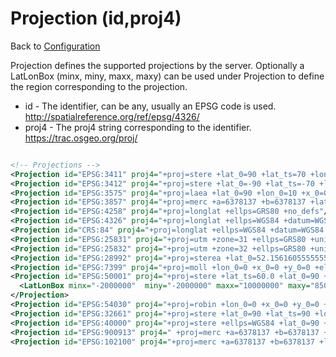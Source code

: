 Projection (id,proj4)
=====================

Back to [Configuration](./Configuration.md)

Projection defines the supported projections by the server. Optionally a
LatLonBox (minx, miny, maxx, maxy) can be used under Projection to
define the region corresponding to the projection.

-   id - The identifier, can be any, usually an EPSG code is used.
    http://spatialreference.org/ref/epsg/4326/
-   proj4 - The proj4 string corresponding to the identifier.
    https://trac.osgeo.org/proj/

```xml

<!-- Projections -->
<Projection id="EPSG:3411" proj4="+proj=stere +lat_0=90 +lat_ts=70 +lon_0=-45 +k=1 +x_0=0 +y_0=0 +a=6378273 +b=6356889.449 +units=m +no_defs"/>
<Projection id="EPSG:3412" proj4="+proj=stere +lat_0=-90 +lat_ts=-70 +lon_0=0 +k=1 +x_0=0 +y_0=0 +a=6378273 +b=6356889.449 +units=m +no_defs"/>
<Projection id="EPSG:3575" proj4="+proj=laea +lat_0=90 +lon_0=10 +x_0=0 +y_0=0 +ellps=WGS84 +datum=WGS84 +units=m +no_defs"/>
<Projection id="EPSG:3857" proj4="+proj=merc +a=6378137 +b=6378137 +lat_ts=0.0 +lon_0=0.0 +x_0=0.0 +y_0=0 +k=1.0 +units=m +nadgrids=`null +wktext  +no_defs"/>
<Projection id="EPSG:4258" proj4="+proj=longlat +ellps=GRS80 +no_defs"/>
<Projection id="EPSG:4326" proj4="+proj=longlat +ellps=WGS84 +datum=WGS84 +no_defs"/>
<Projection id="CRS:84" proj4="+proj=longlat +ellps=WGS84 +datum=WGS84 +no_defs"/>
<Projection id="EPSG:25831" proj4="+proj=utm +zone=31 +ellps=GRS80 +units=m +no_defs"/>
<Projection id="EPSG:25832" proj4="+proj=utm +zone=32 +ellps=GRS80 +units=m +no_defs"/>
<Projection id="EPSG:28992" proj4="+proj=sterea +lat_0=52.15616055555555 +lon_0=5.38763888888889 +k=0.9999079 +x_0=155000 +y_0=463000 +ellps=bessel +towgs84=565.4171,50.3319,465.5524,-0.398957388243134,0.343987817378283,-1.87740163998045,4.0725 +units=m +no_defs"/>
<Projection id="EPSG:7399" proj4="+proj=moll +lon_0=0 +x_0=0 +y_0=0 +ellps=WGS84 +units=m +no_defs "/>
<Projection id="EPSG:50001" proj4="+proj=stere +lat_ts=60.0 +lat_0=90 +lon_0=-111.0 +k_0=1.0 +x_0=3020946.0 +y_0=7622187.0 +units=m +ellps=WGS84 +datum=WGS84 +no_defs ">
  <LatLonBox minx="-2000000"  miny="-2000000" maxx="10000000" maxy="8500000"/>
</Projection>
<Projection id="EPSG:54030" proj4="+proj=robin +lon_0=0 +x_0=0 +y_0=0 +ellps=WGS84 +datum=WGS84 +units=m +no_defs "/>
<Projection id="EPSG:32661" proj4="+proj=stere +lat_0=90 +lat_ts=90 +lon_0=0 +k=0.994 +x_0=2000000 +y_0=2000000 +ellps=WGS84 +datum=WGS84 +units=m +no_defs"/>
<Projection id="EPSG:40000" proj4="+proj=stere +ellps=WGS84 +lat_0=90 +lon_0=0 +no_defs"/>
<Projection id="EPSG:900913" proj4=" +proj=merc +a=6378137 +b=6378137 +lat_ts=0.0 +lon_0=0.0 +x_0=0.0 +y_0=0 +k=1.0 +units=m +nadgrids=`null +no_defs"/>
<Projection id="EPSG:102100" proj4="+proj=merc +a=6378137 +b=6378137 +lat_ts=0.0 +lon_0=0.0 +x_0=0.0 +y_0=0 +k=1.0 +units=m +nadgrids=@null +wktext +no_defs"/>
```
